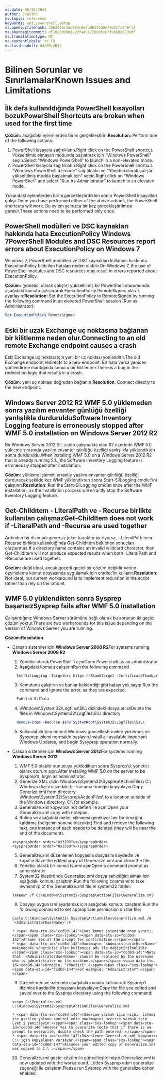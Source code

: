```yaml
---
ms.date: 06/12/2017
author: JKeithB
ms.topic: reference
keywords: wmf,powershell,setup
ms.openlocfilehash: 306241bc5ec854c0e2ed835009a79b21fc249f14
ms.sourcegitcommit: cf195b090b3223fa4917206dfec7f0b603873cdf
ms.translationtype: MT
ms.contentlocale: tr-TR
ms.lasthandoff: 04/09/2018
---
```

# <a name="known-issues-and-limitations"></a><span data-ttu-id="ccd0d-102">Bilinen Sorunlar ve Sınırlamalar</span><span class="sxs-lookup"><span data-stu-id="ccd0d-102">Known Issues and Limitations</span></span>

<a name="powershell-shortcuts-are-broken-when-used-for-the-first-time"></a><span data-ttu-id="ccd0d-103">İlk defa kullanıldığında PowerShell kısayolları bozuk</span><span class="sxs-lookup"><span data-stu-id="ccd0d-103">PowerShell Shortcuts are broken when used for the first time</span></span>
------------------------------------------------------------

<span data-ttu-id="ccd0d-104">**Çözüm:** aşağıdaki eylemlerden birini gerçekleştirin:</span><span class="sxs-lookup"><span data-stu-id="ccd0d-104">**Resolution:** Perform one of the following actions:</span></span>

1.  <span data-ttu-id="ccd0d-105">PowerShell kısayolu sağ tıklatın.</span><span class="sxs-lookup"><span data-stu-id="ccd0d-105">Right click on the PowerShell shortcut.</span></span> <span data-ttu-id="ccd0d-106">Yükseltilmiş olmayan modunda başlatmak için "Windows PowerShell" seçin.</span><span class="sxs-lookup"><span data-stu-id="ccd0d-106">Select “Windows PowerShell” to launch in a non-elevated mode.</span></span>
2.  <span data-ttu-id="ccd0d-107">PowerShell kısayolu sağ tıklatın.</span><span class="sxs-lookup"><span data-stu-id="ccd0d-107">Right click on the PowerShell shortcut.</span></span> <span data-ttu-id="ccd0d-108">"Windows PowerShell üzerinde" sağ tıklatın ve "Yönetici olarak çalıştır yükseltilmiş modda başlatmak için" seçin.</span><span class="sxs-lookup"><span data-stu-id="ccd0d-108">Right click on “Windows PowerShell” and select “Run As Administrator” to launch in an elevated mode.</span></span>

<span data-ttu-id="ccd0d-109">Yukarıdaki eylemlerden birini gerçekleştirdikten sonra PowerShell kısayolları çalışır.</span><span class="sxs-lookup"><span data-stu-id="ccd0d-109">Once you have performed either of the above actions, the PowerShell shortcuts will work.</span></span> <span data-ttu-id="ccd0d-110">Bu eylem yalnızca bir kez gerçekleştirilmesi gerekir.</span><span class="sxs-lookup"><span data-stu-id="ccd0d-110">These actions need to be performed only once.</span></span>


<a name="powershell-modules-and-dsc-resources-report-errors-about-executionpolicy-on-windows-7"></a><span data-ttu-id="ccd0d-111">PowerShell modülleri ve DSC kaynakları hakkında hata ExecutionPolicy Windows 7</span><span class="sxs-lookup"><span data-stu-id="ccd0d-111">PowerShell Modules and DSC Resources report errors about ExecutionPolicy on Windows 7</span></span>
-------------------------------------------------------------------------------------
<span data-ttu-id="ccd0d-112">Windows 7, PowerShell modülleri ve DSC kaynakları kullanımı hakkında ExecutionPolicy bildirilen hataları neden olabilir.</span><span class="sxs-lookup"><span data-stu-id="ccd0d-112">On Windows 7, the use of PowerShell modules and DSC resources may result in errors reported about ExecutionPolicy.</span></span>

<span data-ttu-id="ccd0d-113">**Çözüm:** (yönetici olarak çalıştır) yükseltilmiş bir PowerShell oturumunda aşağıdaki komutu çalıştırarak ExecutionPolicy RemoteSigned olarak ayarlayın:</span><span class="sxs-lookup"><span data-stu-id="ccd0d-113">**Resolution:** Set the ExecutionPolicy to RemoteSigned by running the following command in an elevated PowerShell session (Run as Administrator):</span></span>

```powershell
Set-ExecutionPolicy RemoteSigned
```

<a name="connecting-to-an-old-remote-exchange-endpoint-causes-a-crash"></a><span data-ttu-id="ccd0d-114">Eski bir uzak Exchange uç noktasına bağlanan bir kilitlenme neden olur.</span><span class="sxs-lookup"><span data-stu-id="ccd0d-114">Connecting to an old remote Exchange endpoint causes a crash</span></span>
------------------------------------------------------------

<span data-ttu-id="ccd0d-115">Eski Exchange uç noktası için yeni bir uç noktası yönlendirir.</span><span class="sxs-lookup"><span data-stu-id="ccd0d-115">The old Exchange endpoint redirects to a new endpoint.</span></span> <span data-ttu-id="ccd0d-116">Bir hata varsa yeniden yönlendirme mantığında sonucu bir kilitlenme.</span><span class="sxs-lookup"><span data-stu-id="ccd0d-116">There is a bug in the redirection logic that results in a crash.</span></span>

<span data-ttu-id="ccd0d-117">**Çözüm:** yeni uç noktası doğrudan bağlanın.</span><span class="sxs-lookup"><span data-stu-id="ccd0d-117">**Resolution:** Connect directly to the new endpoint.</span></span>


<a name="software-inventory-logging-feature-is-erroneously-stopped-after-wmf-50-installation-on-windows-server-2012-r2"></a><span data-ttu-id="ccd0d-118">Windows Server 2012 R2 WMF 5.0 yüklemeden sonra yazılım envanter günlüğü özelliği yanlışlıkla durduruldu</span><span class="sxs-lookup"><span data-stu-id="ccd0d-118">Software Inventory Logging feature is erroneously stopped after WMF 5.0 installation on Windows Server 2012 R2</span></span>
-------------------------------------------------------------------------------------------------------------

<span data-ttu-id="ccd0d-119">Bir Windows Server 2012 SIL zaten çalışmakta olan R2 üzerinde WMF 5.0 yükleme sırasında yazılım envanter günlüğü özelliği yanlışlıkla yüklendikten sonra durduruldu.</span><span class="sxs-lookup"><span data-stu-id="ccd0d-119">When installing WMF 5.0 on a Windows Server 2012 R2 that is already running SIL, the Software Inventory Logging feature is erroneously stopped after installation.</span></span>

<span data-ttu-id="ccd0d-120">**Çözüm:** yükleme işlemini errantly yazılım envanter günlüğü özelliği durduracak şekilde kez WMF yüklendikten sonra Start-SilLogging cmdlet'ini çalıştırın.</span><span class="sxs-lookup"><span data-stu-id="ccd0d-120">**Resolution:** Run the Start-SilLogging cmdlet once after the WMF installation, as the installation process will errantly stop the Software Inventory Logging feature.</span></span>

<a name="get-childitem-does-not-work-if--literalpath-and--recurse-are-used-together"></a><span data-ttu-id="ccd0d-121">Get-Childıtem - LiteralPath ve - Recurse birlikte kullanılan çalışmaz</span><span class="sxs-lookup"><span data-stu-id="ccd0d-121">Get-ChildItem does not work if -LiteralPath and -Recurse are used together</span></span>
--------------------------------------------------------------------------

<span data-ttu-id="ccd0d-122">Ardından bir dizin adı geçersiz joker karakter içeriyorsa, - LiteralPath hem - Recurse birlikte kullanıldığında Get-Childıtem beklenen sonuçları oluşturmaz.</span><span class="sxs-lookup"><span data-stu-id="ccd0d-122">If a directory name contains an invalid wildcard character, then Get-ChildItem will not produce expected results when both -LiteralPath and -Recurse are used together.</span></span>

<span data-ttu-id="ccd0d-123">**Çözüm:** değil ideal, ancak geçerli geçici bir çözüm değildir yerine özyineleme komut dosyasında uygulamak için cmdlet'ini kullanır.</span><span class="sxs-lookup"><span data-stu-id="ccd0d-123">**Resolution:** Not ideal, but current workaround is to implement recursion in the script rather than rely on the cmdlet.</span></span>


<a name="sysprep-fails-after-wmf-50-installation"></a><span data-ttu-id="ccd0d-124">WMF 5.0 yüklendikten sonra Sysprep başarısız</span><span class="sxs-lookup"><span data-stu-id="ccd0d-124">Sysprep fails after WMF 5.0 installation</span></span>
----------------------------------------

<span data-ttu-id="ccd0d-125">Çalıştırdığınız Windows Server sürümüne bağlı olarak bu sorunun iki geçici çözüm yoktur.</span><span class="sxs-lookup"><span data-stu-id="ccd0d-125">There are two workarounds for this issue depending on the version of Windows Server you are running.</span></span>

<span data-ttu-id="ccd0d-126">**Çözüm:**</span><span class="sxs-lookup"><span data-stu-id="ccd0d-126">**Resolution:**</span></span>
- <span data-ttu-id="ccd0d-127">Çalışan sistemler için **Windows Server 2008 R2**</span><span class="sxs-lookup"><span data-stu-id="ccd0d-127">For systems running **Windows Server 2008 R2**</span></span>
  1. <span data-ttu-id="ccd0d-128">Yönetici olarak PowerShell'i açın</span><span class="sxs-lookup"><span data-stu-id="ccd0d-128">Open Powershell as an administrator</span></span>
  2. <span data-ttu-id="ccd0d-129">Aşağıdaki komutu çalıştırın</span><span class="sxs-lookup"><span data-stu-id="ccd0d-129">Run the following command</span></span>

  ```powershell
    Set-SilLogging –TargetUri https://BlankTarget –CertificateThumbprint 0123456789
  ```
  3. <span data-ttu-id="ccd0d-130">Komutunu çalıştırın ve bunlar beklendiği gibi hatayı yok sayıp.</span><span class="sxs-lookup"><span data-stu-id="ccd0d-130">Run the command and ignore the error, as they are expected.</span></span>

  ```powershell
    Publish-SilData
   ```
  4. <span data-ttu-id="ccd0d-131">\Windows\System32\Logfiles\SIL\ dizindeki dosyaları sil</span><span class="sxs-lookup"><span data-stu-id="ccd0d-131">Delete the files in  \Windows\System32\Logfiles\SIL\ directory</span></span>

  ```powershell
    Remove-Item -Recurse $env:SystemRoot\System32\Logfiles\SIL\
  ```
  5. <span data-ttu-id="ccd0d-132">Kullanılabilir tüm önemli Windows güncelleştirmeleri yüklemek ve Sysyprep işlemi normalde başlayın.</span><span class="sxs-lookup"><span data-stu-id="ccd0d-132">Install all available important Windows Updates, and begin Sysyprep operation normally.</span></span>

- <span data-ttu-id="ccd0d-133">Çalışan sistemler için **Windows Server 2012**</span><span class="sxs-lookup"><span data-stu-id="ccd0d-133">For systems running **Windows Server 2012**</span></span>
  1.    <span data-ttu-id="ccd0d-134">WMF 5.0 olabilir sunucuya yükledikten sonra Sysprep'd, yönetici olarak oturum açın.</span><span class="sxs-lookup"><span data-stu-id="ccd0d-134">After installing WMF 5.0 on the server to be Sysprep’d, login as administrator.</span></span>
  2.    <span data-ttu-id="ccd0d-135">Generize.XML dizin \Windows\System32\Sysprep\ActionFiles\ C:\ Windows dizini dışındaki bir konuma örneğin kopyalayın.</span><span class="sxs-lookup"><span data-stu-id="ccd0d-135">Copy Generize.xml from directory \Windows\System32\Sysprep\ActionFiles\ to a location outside of the Windows directory, C:\ for example.</span></span>
  3.    <span data-ttu-id="ccd0d-136">Generalize.xml kopyanızı not defteri ile açın.</span><span class="sxs-lookup"><span data-stu-id="ccd0d-136">Open your Generalize.xml copy with notepad.</span></span>
  4.    <span data-ttu-id="ccd0d-137">Bulma ve aşağıdaki metni, silinmesi gerekiyor her bir örneğini kaldırma (belgenin sonuna olacaktır).</span><span class="sxs-lookup"><span data-stu-id="ccd0d-137">Find and remove the following text, one instance of each needs to be deleted (they will be near the end of the document).</span></span>

    ```
    <sysprepOrder order="0x3200"></sysprepOrder>
    <sysprepOrder order="0x3300"></sysprepOrder>
    ```

  5.    <span data-ttu-id="ccd0d-138">Generalize.xml düzenlenen kopyasını dosyasını kaydedin ve kapatın.</span><span class="sxs-lookup"><span data-stu-id="ccd0d-138">Save the edited copy of Generalize.xml and close the file.</span></span>
  6.    <span data-ttu-id="ccd0d-139">Yönetici olarak bir komut istemi açın</span><span class="sxs-lookup"><span data-stu-id="ccd0d-139">Open a command prompt as administrator</span></span>
  7.    <span data-ttu-id="ccd0d-140">System32 klasöründe Generalize.xml dosya sahipliğini almak için aşağıdaki komutu çalıştırın:</span><span class="sxs-lookup"><span data-stu-id="ccd0d-140">Run the following command to take ownership of the Generalize.xml file in system32 folder:</span></span>

    ```
    Takeown /f C:\Windows\System32\Sysprep\ActionFiles\Generalize.xml
    ```

  8.    <span data-ttu-id="ccd0d-141">Dosyayı uygun izni ayarlamak için aşağıdaki komutu çalıştırın:</span><span class="sxs-lookup"><span data-stu-id="ccd0d-141">Run the following command to set appropriate permission on the file:</span></span>

    ```
    Cacls C:\Windows\System32\ Sysprep\ActionFiles\Generalize.xml /G `<AdministratorUserName>`:F
    ```
      * <span data-ttu-id="ccd0d-142">Evet komut isteminde onay yanıtı.</span><span class="sxs-lookup"><span data-stu-id="ccd0d-142">Answer Yes at the prompt for confirmation.</span></span>
      * <span data-ttu-id="ccd0d-143">Unutmayın `<AdministratorUserName>` makinedeki yöneticisi olan kullanıcı adı ile değiştirilmelidir.</span><span class="sxs-lookup"><span data-stu-id="ccd0d-143">Note that `<AdministratorUserName>` should be replaced by the username who is administrator on the machine.</span></span> <span data-ttu-id="ccd0d-144">Örneğin, "Yönetici".</span><span class="sxs-lookup"><span data-stu-id="ccd0d-144">For example, "Administrator".</span></span>

  9.    <span data-ttu-id="ccd0d-145">Düzenlenen ve üzerinde aşağıdaki komutu kullanarak Sysprep'i dizinine kaydedilir dosyasını kopyalayın:</span><span class="sxs-lookup"><span data-stu-id="ccd0d-145">Copy the file you edited and saved over to the Sysprep directory using the following command:</span></span>

    ```
    xcopy C:\Generalize.xml C:\Windows\System32\Sysprep\ActionFiles\Generalize.xml
    ```
      * <span data-ttu-id="ccd0d-146">(Üzerine yazmak için hiçbir istemi ise girilen yolunu kontrol edin unutmayın) üzerine yazmak için Evet'i yanıtlayın.</span><span class="sxs-lookup"><span data-stu-id="ccd0d-146">Answer Yes to overwrite (note that if there is no prompt to overwrite, double check the path entered).</span></span>
      * <span data-ttu-id="ccd0d-147">Düzenlenen Generalize.xml kopyanızı C:\ için kopyalanan varsayar.</span><span class="sxs-lookup"><span data-stu-id="ccd0d-147">Assumes your edited copy of Generalize.xml was copied to C:\ .</span></span>

  10.   <span data-ttu-id="ccd0d-148">Generalize.xml geçici çözüm ile güncelleştirilmiştir.</span><span class="sxs-lookup"><span data-stu-id="ccd0d-148">Generalize.xml is now updated with the workaround.</span></span> <span data-ttu-id="ccd0d-149">Lütfen Sysprep etkin generalize seçeneği ile çalıştırın.</span><span class="sxs-lookup"><span data-stu-id="ccd0d-149">Please run Sysprep with the generalize option enabled.</span></span>